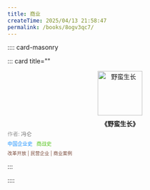 ```yaml
---
title: 商业
createTime: 2025/04/13 21:58:47
permalink: /books/8ogv3qc7/
---
```


:::: card-masonry

::: card title=""
<div style="text-align: center;">
  <a href="https://book.douban.com/subject/26960573/" 
     target="_blank" 
     rel="noopener noreferrer">
    <img src="/images/n-books-jingguan-4.商业/野蛮生长.jpg" 
         alt="野蛮生长" 
         style="height: 100px; width: auto; max-width: 100%; object-fit: contain;">
  </a>
  <div style="font-weight: bold; margin-top: 8px;">
    《野蛮生长》
  </div>
  <div style="color: #666; font-size: 0.85em; text-align: left; margin-top: 4px;">
    <span style="color: #999;">作者:</span> 冯仑
  </div>
  <div style=" font-size: 0.8em; margin: 6px 0; text-align: left;">
    <span style="color: #1890ff; padding-right: 6px;">中国企业史</span>
    <span style="color: #52c41a;">商战史</span>
  </div>
  <div style="font-size: 0.75em; color: #7a4b3b; margin-top: 4px; text-align: left;">
    改革开放 | 民营企业 | 商业案例
  </div>
</div>


:::

::::

